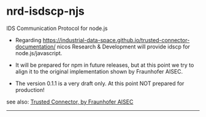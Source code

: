 # nrd-isdscp-njs

IDS Communication Protocol for node.js

- Regarding <https://industrial-data-space.github.io/trusted-connector-documentation/>
 nicos Research & Development will provide idscp for node.js/javascript.
 
- It will be prepared for npm in future releases, but at this point we try to align it
 to the original implementation shown by Fraunhofer AISEC.

- The version 0.1.1 is a very draft only.
 At this point NOT prepared for production!

see also: [Trusted Connector, by Fraunhofer AISEC](https://industrial-data-space.github.io/trusted-connector-documentation/)

---
